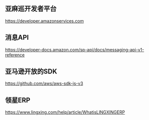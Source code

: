 ## 亚麻巡开发者平台

https://developer.amazonservices.com



## 消息API
https://developer-docs.amazon.com/sp-api/docs/messaging-api-v1-reference


## 亚马逊开放的SDK
https://github.com/aws/aws-sdk-js-v3

## 领星ERP 

https://www.lingxing.com/help/article/WhatisLINGXINGERP